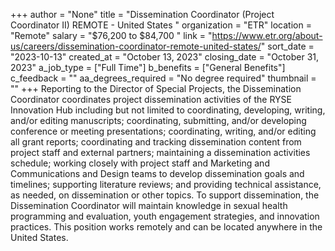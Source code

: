+++
author = "None"
title = "Dissemination Coordinator (Project Coordinator II) REMOTE - United States "
organization = "ETR"
location = "Remote"
salary = "$76,200 to $84,700 "
link = "https://www.etr.org/about-us/careers/dissemination-coordinator-remote-united-states/"
sort_date = "2023-10-13"
created_at = "October 13, 2023"
closing_date = "October 31, 2023"
a_job_type = ["Full Time"]
b_benefits = ["General Benefits"]
c_feedback = ""
aa_degrees_required = "No degree required"
thumbnail = ""
+++
Reporting to the Director of Special Projects, the Dissemination Coordinator coordinates project dissemination activities of the RYSE Innovation Hub including but not limited to coordinating, developing, writing, and/or editing manuscripts; coordinating, submitting, and/or developing conference or meeting presentations; coordinating, writing, and/or editing all grant reports; coordinating and tracking dissemination content from project staff and external partners; maintaining a dissemination activities schedule; working closely with project staff and Marketing and Communications and Design teams to develop dissemination goals and timelines; supporting literature reviews; and providing technical assistance, as needed, on dissemination or other topics. To support dissemination, the Dissemination Coordinator will maintain knowledge in sexual health programming and evaluation, youth engagement strategies, and innovation practices. This position works remotely and can be located anywhere in the United States.